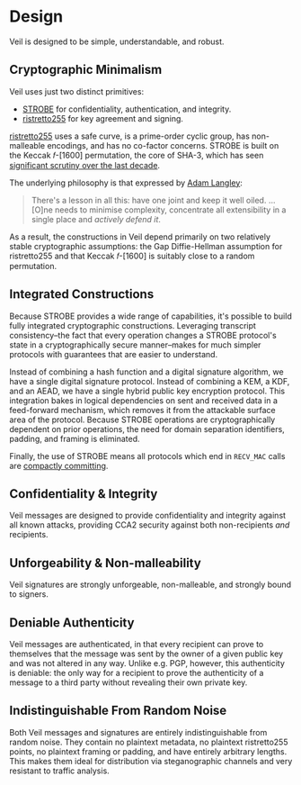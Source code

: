 # Design

Veil is designed to be simple, understandable, and robust.

## Cryptographic Minimalism

Veil uses just two distinct primitives:

* [STROBE][strobe] for confidentiality, authentication, and integrity.
* [ristretto255][r255] for key agreement and signing.

[ristretto255][r255-why] uses a safe curve, is a prime-order cyclic group, has non-malleable encodings, and has no
co-factor concerns. STROBE is built on the Keccak 𝑓-\[1600\] permutation, the core of SHA-3, which has
seen [significant scrutiny over the last decade][keccak].

The underlying philosophy is that expressed by [Adam Langley][agl]:

> There's a lesson in all this: have one joint and keep it well oiled. … \[O\]ne needs to minimise
> complexity, concentrate all extensibility in a single place and _actively defend it_.

As a result, the constructions in Veil depend primarily on two relatively stable cryptographic assumptions: the Gap
Diffie-Hellman assumption for ristretto255 and that Keccak 𝑓-\[1600\] is suitably close to a random permutation.

## Integrated Constructions

Because STROBE provides a wide range of capabilities, it's possible to build fully integrated cryptographic
constructions. Leveraging transcript consistency–the fact that every operation changes a STROBE protocol's state in a
cryptographically secure manner–makes for much simpler protocols with guarantees that are easier to understand.

Instead of combining a hash function and a digital signature algorithm, we have a single digital signature protocol.
Instead of combining a KEM, a KDF, and an AEAD, we have a single hybrid public key encryption protocol. This integration
bakes in logical dependencies on sent and received data in a feed-forward mechanism, which removes it from the
attackable surface area of the protocol. Because STROBE operations are cryptographically dependent on prior operations,
the need for domain separation identifiers, padding, and framing is eliminated.

Finally, the use of STROBE means all protocols which end in `RECV_MAC` calls are [compactly committing][cce].

## Confidentiality & Integrity

Veil messages are designed to provide confidentiality and integrity against all known attacks, providing CCA2
security against both non-recipients _and_ recipients. 

## Unforgeability & Non-malleability

Veil signatures are strongly unforgeable, non-malleable, and strongly bound to signers.

## Deniable Authenticity

Veil messages are authenticated, in that every recipient can prove to themselves that the message was sent by the owner
of a given public key and was not altered in any way. Unlike e.g. PGP, however, this authenticity is deniable: the only
way for a recipient to prove the authenticity of a message to a third party without revealing their own private key.

## Indistinguishable From Random Noise

Both Veil messages and signatures are entirely indistinguishable from random noise. They contain no plaintext metadata,
no plaintext ristretto255 points, no plaintext framing or padding, and have entirely arbitrary lengths. This makes them
ideal for distribution via steganographic channels and very resistant to traffic analysis.

[strobe]: https://strobe.sourceforge.io

[r255]: https://ristretto.group

[r255-why]: https://ristretto.group/why_ristretto.html

[keccak]: https://keccak.team/third_party.html

[agl]: https://www.imperialviolet.org/2016/05/16/agility.html

[cce]: https://eprint.iacr.org/2017/664.pdf
